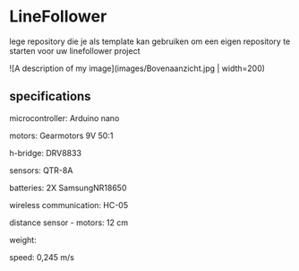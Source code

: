 # LineFollower

lege repository die je als template kan gebruiken om een eigen repository te starten voor uw linefollower project

![A description of my image](images/Bovenaanzicht.jpg | width=200)

  
## specifications

microcontroller: Arduino nano

motors: Gearmotors 9V 50:1

h-bridge: DRV8833

sensors: QTR-8A

batteries: 2X SamsungNR18650

wireless communication: HC-05

distance sensor - motors: 12 cm

weight:

speed: 0,245 m/s

